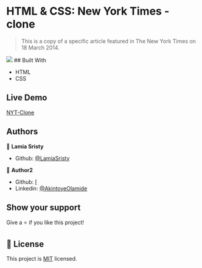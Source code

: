 # HTML & CSS: New York Times - clone

> This is a copy of a specific article featured in The New York Times on 18 March 2014.

<img src="images/nyt.png">
## Built With

- HTML
- CSS

## Live Demo

[NYT-Clone](https://rawcdn.githack.com/LamiaSristy/nytimes-clone/7d2a29e01ee9a7318f301de67f95a5e568b3ee5b/index.html)

## Authors

👤 **Lamia Sristy**

- Github: [@LamiaSristy](https://github.com/LamiaSristy)

👤 **Author2**

- Github: [
- Linkedin: [@AkintoyeOlamide](http://github.com/AkintoyeOlamide)

## Show your support

Give a ⭐️ if you like this project!

## 📝 License

This project is [MIT](lic.url) licensed.
